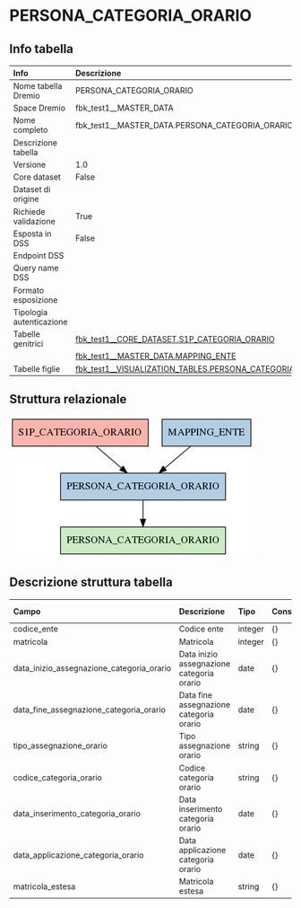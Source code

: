 # PERSONA_CATEGORIA_ORARIO

## Info tabella

| Info                     | Descrizione                                                                                                                                     |
|:-------------------------|:------------------------------------------------------------------------------------------------------------------------------------------------|
| Nome tabella Dremio      | PERSONA_CATEGORIA_ORARIO                                                                                                                        |
| Space Dremio             | fbk_test1__MASTER_DATA                                                                                                                          |
| Nome completo            | fbk_test1__MASTER_DATA.PERSONA_CATEGORIA_ORARIO                                                                                                 |
| Descrizione tabella      |                                                                                                                                                 |
| Versione                 | 1.0                                                                                                                                             |
| Core dataset             | False                                                                                                                                           |
| Dataset di origine       |                                                                                                                                                 |
| Richiede validazione     | True                                                                                                                                            |
| Esposta in DSS           | False                                                                                                                                           |
| Endpoint DSS             |                                                                                                                                                 |
| Query name DSS           |                                                                                                                                                 |
| Formato esposizione      |                                                                                                                                                 |
| Tipologia autenticazione |                                                                                                                                                 |
| Tabelle genitrici        | [fbk_test1__CORE_DATASET.S1P_CATEGORIA_ORARIO](/Documentation/fbk_test1__CORE_DATASET/S1P_CATEGORIA_ORARIO/markdown.md)                         |
|                          | [fbk_test1__MASTER_DATA.MAPPING_ENTE](/Documentation/fbk_test1__MASTER_DATA/MAPPING_ENTE/markdown.md)                                           |
| Tabelle figlie           | [fbk_test1__VISUALIZATION_TABLES.PERSONA_CATEGORIA_ORARIO](/Documentation/fbk_test1__VISUALIZATION_TABLES/PERSONA_CATEGORIA_ORARIO/markdown.md) |

## Struttura relazionale

![PERSONA_CATEGORIA_ORARIO](./graph_png.png)

## Descrizione struttura tabella

| Campo                                     | Descrizione                               | Tipo    | Constraints   | Linked data   | errors   |
|:------------------------------------------|:------------------------------------------|:--------|:--------------|:--------------|:---------|
| codice_ente                               | Codice ente                               | integer | {}            |               | {}       |
| matricola                                 | Matricola                                 | integer | {}            |               | {}       |
| data_inizio_assegnazione_categoria_orario | Data inizio assegnazione categoria orario | date    | {}            |               | {}       |
| data_fine_assegnazione_categoria_orario   | Data fine assegnazione categoria orario   | date    | {}            |               | {}       |
| tipo_assegnazione_orario                  | Tipo assegnazione orario                  | string  | {}            |               | {}       |
| codice_categoria_orario                   | Codice categoria orario                   | string  | {}            |               | {}       |
| data_inserimento_categoria_orario         | Data inserimento categoria orario         | date    | {}            |               | {}       |
| data_applicazione_categoria_orario        | Data applicazione categoria orario        | date    | {}            |               | {}       |
| matricola_estesa                          | Matricola estesa                          | string  | {}            |               | {}       |
